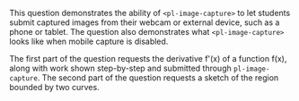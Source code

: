 This question demonstrates the ability of `<pl-image-capture>` to let students submit captured images from their webcam or external device, such as a phone or tablet. The question also demonstrates what `<pl-image-capture>` looks like when mobile capture is disabled.

The first part of the question requests the derivative f'(x) of a function f(x), along with work shown step-by-step and submitted through `pl-image-capture`. The second part of the question requests a sketch of the region bounded by two curves.
